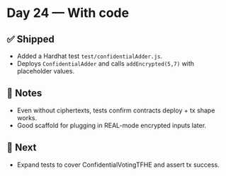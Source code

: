 # Day 24 — With code

## ✅ Shipped
- Added a Hardhat test `test/confidentialAdder.js`.
- Deploys `ConfidentialAdder` and calls `addEncrypted(5,7)` with placeholder values.

## 🧠 Notes
- Even without ciphertexts, tests confirm contracts deploy + tx shape works.
- Good scaffold for plugging in REAL-mode encrypted inputs later.

## 🎯 Next
- Expand tests to cover ConfidentialVotingTFHE and assert tx success.
